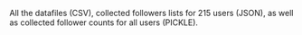 All the datafiles (CSV), collected followers lists for 215 users (JSON), as well as collected follower counts for all users (PICKLE).
